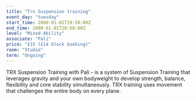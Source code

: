 ```yaml
---
title: "Trx Suspension training"
event_day: "tuesday"
start_time: 2000-01-01T19:50:00Z
end_time: 2000-01-01T20:50:00Z
level: "Mixed Ability"
associate: "Pali"
price: "£15 (£14 block booking)"
room: "Studio"
term: "Ongoing"
---
```


TRX Suspension Training with Pali - is a system of Suspension Training that leverages gravity and your own bodyweight to develop strength, balance, flexibility and core stability simultaneously. TRX training uses movement that challenges the entire body on every plane. 
